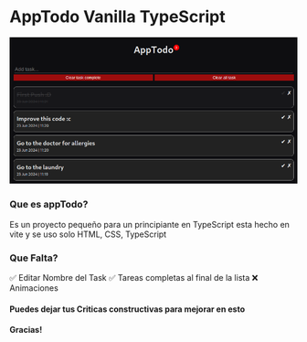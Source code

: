 # AppTodo Vanilla TypeScript

![Image description](/preview.png)

### Que es appTodo?
Es un proyecto pequeño para un principiante en TypeScript
esta hecho en vite y se uso solo HTML, CSS, TypeScript

### Que Falta?

✅ Editar Nombre del Task
✅ Tareas completas al final de la lista
❌ Animaciones

#### Puedes dejar tus Criticas constructivas para mejorar en esto
#### Gracias!